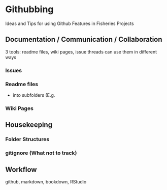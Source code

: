 # Githubbing
Ideas and Tips for using Github Features in Fisheries Projects




## Documentation / Communication / Collaboration

3 tools: readme files, wiki pages, issue threads
can use them in different ways


### Issues


### Readme files

* into subfolders (E.g.


### Wiki Pages




## Housekeeping


### Folder Structures


### gitignore (What not to track)



## Workflow

github, markdown, bookdown, RStudio








